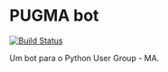 # PUGMA bot

[![Build Status](https://travis-ci.org/mschonfinkel/PUGMA-bot.svg?branch=master)](https://travis-ci.org/mschonfinkel/PUGMA-bot)

Um bot para o Python User Group - MA.
